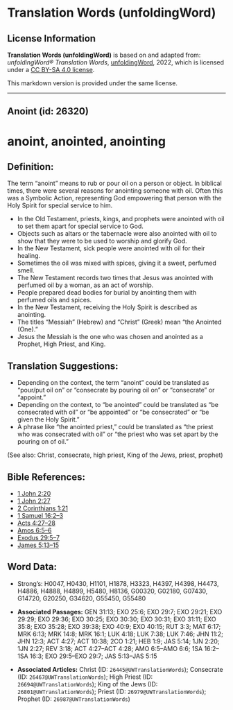 # Translation Words (unfoldingWord)

## License Information

**Translation Words (unfoldingWord)** is based on and adapted from: _unfoldingWord® Translation Words_, [unfoldingWord](https://unfoldingword.org/utw), 2022, which is licensed under a [CC BY-SA 4.0 license](https://creativecommons.org/licenses/by-sa/4.0/legalcode.en).

This markdown version is provided under the same license.



--------------------------------

## Anoint (id: 26320)

anoint, anointed, anointing
===========================

Definition:
-----------

The term “anoint” means to rub or pour oil on a person or object. In biblical times, there were several reasons for anointing someone with oil. Often this was a Symbolic Action, representing God empowering that person with the Holy Spirit for special service to him.

* In the Old Testament, priests, kings, and prophets were anointed with oil to set them apart for special service to God.
* Objects such as altars or the tabernacle were also anointed with oil to show that they were to be used to worship and glorify God.
* In the New Testament, sick people were anointed with oil for their healing.
* Sometimes the oil was mixed with spices, giving it a sweet, perfumed smell.
* The New Testament records two times that Jesus was anointed with perfumed oil by a woman, as an act of worship.
* People prepared dead bodies for burial by anointing them with perfumed oils and spices.
* In the New Testament, receiving the Holy Spirit is described as anointing.
* The titles “Messiah” (Hebrew) and “Christ” (Greek) mean “the Anointed (One).”
* Jesus the Messiah is the one who was chosen and anointed as a Prophet, High Priest, and King.

Translation Suggestions:
------------------------

* Depending on the context, the term “anoint” could be translated as “pour/put oil on” or “consecrate by pouring oil on” or “consecrate” or “appoint.”
* Depending on the context, to “be anointed” could be translated as “be consecrated with oil” or “be appointed” or “be consecrated” or “be given the Holy Spirit.”
* A phrase like “the anointed priest,” could be translated as “the priest who was consecrated with oil” or “the priest who was set apart by the pouring on of oil.”

(See also: Christ, consecrate, high priest, King of the Jews, priest, prophet)

Bible References:
-----------------

* [1 John 2:20](https://ref.ly/1John2:20)
* [1 John 2:27](https://ref.ly/1John2:27)
* [2 Corinthians 1:21](https://ref.ly/2Cor1:21)
* [1 Samuel 16:2–3](https://ref.ly/1Sam16:2-1Sam16:3)
* [Acts 4:27–28](https://ref.ly/Acts4:27-Acts4:28)
* [Amos 6:5–6](https://ref.ly/Amos6:5-Amos6:6)
* [Exodus 29:5–7](https://ref.ly/Exod29:5-Exod29:7)
* [James 5:13–15](https://ref.ly/Jas5:13-Jas5:15)

Word Data:
----------

* Strong’s: H0047, H0430, H1101, H1878, H3323, H4397, H4398, H4473, H4886, H4888, H4899, H5480, H8136, G00320, G02180, G07430, G14720, G20250, G34620, G55450, G55480

* **Associated Passages:** GEN 31:13; EXO 25:6; EXO 29:7; EXO 29:21; EXO 29:29; EXO 29:36; EXO 30:25; EXO 30:30; EXO 30:31; EXO 31:11; EXO 35:8; EXO 35:28; EXO 39:38; EXO 40:9; EXO 40:15; RUT 3:3; MAT 6:17; MRK 6:13; MRK 14:8; MRK 16:1; LUK 4:18; LUK 7:38; LUK 7:46; JHN 11:2; JHN 12:3; ACT 4:27; ACT 10:38; 2CO 1:21; HEB 1:9; JAS 5:14; 1JN 2:20; 1JN 2:27; REV 3:18; ACT 4:27–ACT 4:28; AMO 6:5–AMO 6:6; 1SA 16:2–1SA 16:3; EXO 29:5–EXO 29:7; JAS 5:13–JAS 5:15
* **Associated Articles:** Christ (ID: `26445@UWTranslationWords`); Consecrate (ID: `26467@UWTranslationWords`); High Priest (ID: `26694@UWTranslationWords`); King of the Jews (ID: `26801@UWTranslationWords`); Priest (ID: `26979@UWTranslationWords`); Prophet (ID: `26987@UWTranslationWords`)

